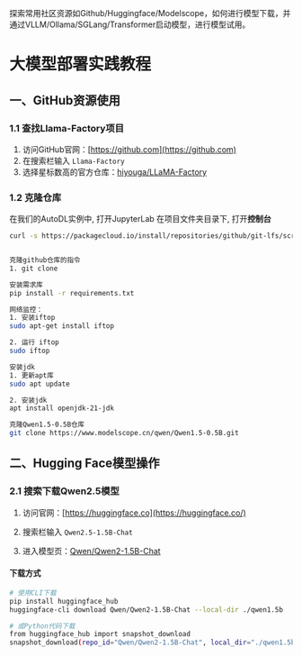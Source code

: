 
探索常用社区资源如Github/Huggingface/Modelscope，如何进行模型下载，并通过VLLM/Ollama/SGLang/Transformer启动模型，进行模型试用。


# 大模型部署实践教程

## 一、GitHub资源使用
### 1.1 查找Llama-Factory项目
1. 访问GitHub官网：[https://github.com](https://github.com)
2. 在搜索栏输入 `Llama-Factory` 
3. 选择星标数高的官方仓库：[hiyouga/LLaMA-Factory](https://github.com/hiyouga/LLaMA-Factory)


### 1.2 克隆仓库

在我们的AutoDL实例中, 打开JupyterLab
在项目文件夹目录下, 打开**控制台**

```bash
curl -s https://packagecloud.io/install/repositories/github/git-lfs/script.deb.sh | sudo bash && sudo apt-get install git-lfs && git lfs install


克隆github仓库的指令
1. git clone

安装需求库
pip install -r requirements.txt

网络监控：
1. 安装iftop
sudo apt-get install iftop

2. 运行 iftop
sudo iftop

安装jdk
1. 更新apt库
sudo apt update

2. 安装jdk
apt install openjdk-21-jdk

克隆Qwen1.5-0.5B仓库
git clone https://www.modelscope.cn/qwen/Qwen1.5-0.5B.git
```

## 二、Hugging Face模型操作

### 2.1 搜索下载Qwen2.5模型

1. 访问官网：[https://huggingface.co](https://huggingface.co/)
    
2. 搜索栏输入 `Qwen2.5-1.5B-Chat`
    
3. 进入模型页：[Qwen/Qwen2-1.5B-Chat](https://huggingface.co/Qwen/Qwen2-1.5B-Chat)
    

#### 下载方式

```bash
# 使用CLI下载
pip install huggingface_hub
huggingface-cli download Qwen/Qwen2-1.5B-Chat --local-dir ./qwen1.5b

# 或Python代码下载
from huggingface_hub import snapshot_download
snapshot_download(repo_id="Qwen/Qwen2-1.5B-Chat", local_dir="./qwen1.5b")
```